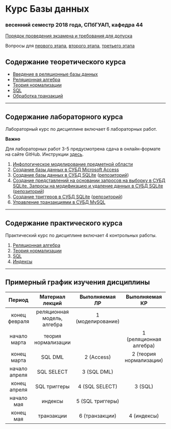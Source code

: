 # Курс Базы данных
### весенний семестр 2018 года, СПбГУАП, кафедра 44

[Порядок проведения экзамена и требования для допуска](https://github.com/db2017ss/syllabus/blob/master/exam/exam.md)

Вопросы для [первого этапа](https://github.com/db2017ss/syllabus/blob/master/exam/fast.md), [второго этапа](https://github.com/db2017ss/syllabus/blob/master/exam/theory.md), [третьего этапа](https://github.com/db2017ss/syllabus/blob/master/exam/practice.md)

## Содержание теоретического курса

* [Введение в реляционные базы данных](http://aksenov.in/guap/db/lectures/doku.php?id=lectures:lecture1)
* [Реляционная алгебра](http://aksenov.in/guap/db/lectures/doku.php?id=lectures:lecture2)
* [Теория нормализации](http://aksenov.in/guap/db/lectures/doku.php?id=lectures:lecture3)
* [SQL](http://aksenov.in/guap/db/lectures/doku.php?id=lectures:lecture4)
* [Обработка транзакций](http://aksenov.in/guap/db/lectures/doku.php?id=lectures:lecture5)

-----

## Содержание лабораторного курса

Лабораторный курс по дисциплине включает 6 лабораторных работ.

__Важно__

Для лабораторных работ 3-5 предусмотрена сдача в онлайн-формате на сайте GitHub. Инструкции [здесь](https://github.com/db2018ss/syllabus/blob/master/git.md).

1. [Инфологическое моделирование предметной области](https://github.com/db2018ss/syllabus/blob/master/labworks/labwork1.md)
1. [Создание базы данных в СУБД Microsoft Access](https://github.com/db2018ss/syllabus/blob/master/labworks/labwork2.md)
1. [Создание базы данных в СУБД SQLite](https://github.com/db2018ss/syllabus/blob/master/labworks/labwork3.md) ([репозиторий](https://github.com/db2018ss/labwork3))
1. [Создание представлений на основании запросов на выборку в СУБД SQLite. Запросы на модификацию и удаление данных в СУБД SQLite](https://github.com/db2018ss/syllabus/blob/master/labworks/labwork4.md) ([репозиторий](https://github.com/db2018ss/labwork4))
1. [Создание триггеров в СУБД SQLite](https://github.com/db2018ss/syllabus/blob/master/labworks/labwork5.md) ([репозиторий](https://github.com/db2018ss/labwork5))
1. [Управление транзакциями в СУБД MySQL](https://github.com/db2018ss/syllabus/blob/master/labworks/labwork6.md)

-----

## Содержание практического курса

Практический курс по дисциплине включает 4 контрольных работы.

1. [Реляционная алгебра](https://github.com/db2018ss/syllabus/blob/master/tests/test1.md)
1. [Теория нормализации](https://github.com/db2018ss/syllabus/blob/master/tests/test2.md)
1. [SQL](https://github.com/db2018ss/syllabus/blob/master/tests/test3.md)
1. [Индексы](https://github.com/db2018ss/syllabus/blob/master/tests/test4.md)

-----

## Примерный график изучения дисциплины

|     Период    |       Материал лекций       |   Выполняемая ЛР  |      Выполняемая КР     |
|:-------------:|:---------------------------:|:-----------------:|:-----------------------:|
| конец февраля | реляционная модель, алгебра | 1 (моделирование) |                         |
| начало марта  | теория нормализации         |                   | 1 (реляционная алгебра) |
| конец марта   | SQL DML                     | 2 (Access)        | 2 (теория нормализации) |
| начало апреля | SQL SELECT                  | 3 (SQL DML)       |                         |
| конец апреля  | SQL триггеры                | 4 (SQL SELECT)    | 3 (SQL)                 |
| начало мая    | индексы                     | 5 (SQL триггеры)  |                         |
| конец мая     | транзакции                  | 6 (транзакции)    | 4 (индексы)             |
